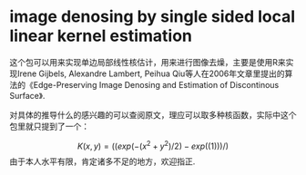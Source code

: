 # image denosing by single sided local linear kernel estimation 

这个包可以用来实现单边局部线性核估计，用来进行图像去燥，主要是使用R来实现Irene Gijbels, Alexandre Lambert, Peihua Qiu等人在2006年文章里提出的算法的《Edge-Preserving Image Denosing and Estimation of Discontinous Surface》.


对具体的推导什么的感兴趣的可以查阅原文，理应可以取多种核函数，实际中这个包里就只提到了一个：

$$K(x,y)=((exp(-(x^2+y^2)/2)-exp((1)))/)$$
由于本人水平有限，肯定诸多不足的地方，欢迎指正.


